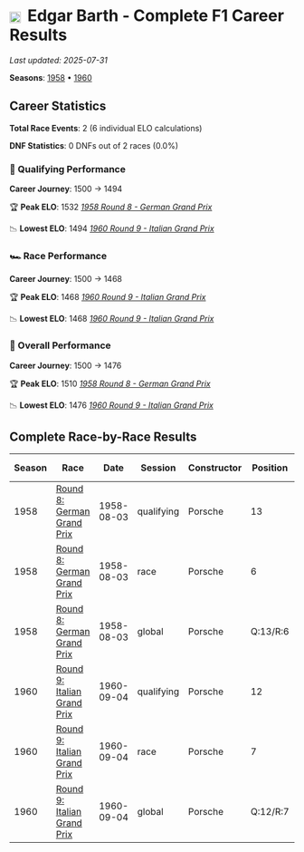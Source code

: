 # <img src="https://upload.wikimedia.org/wikipedia/commons/b/ba/Flag_of_Germany.svg" alt="Germany" width="20" height="auto" style="vertical-align: middle; margin-right: 5px;" onerror="this.outerHTML='🇩🇪'; this.style.marginRight='5px';"/> Edgar Barth - Complete F1 Career Results

*Last updated: 2025-07-31*

**Seasons**: [1958](../seasons/1958-season-report) • [1960](../seasons/1960-season-report)

## Career Statistics

**Total Race Events**: 2 (6 individual ELO calculations)

**DNF Statistics**: 0 DNFs out of 2 races (0.0%)

### 🏁 Qualifying Performance
**Career Journey**: 1500 → 1494

🏆 **Peak ELO**: 1532
   *[1958 Round 8 - German Grand Prix](../seasons/1958-season-report#round-8-german-grand-prix)*

📉 **Lowest ELO**: 1494
   *[1960 Round 9 - Italian Grand Prix](../seasons/1960-season-report#round-9-italian-grand-prix)*

### 🏎️ Race Performance
**Career Journey**: 1500 → 1468

🏆 **Peak ELO**: 1468
   *[1960 Round 9 - Italian Grand Prix](../seasons/1960-season-report#round-9-italian-grand-prix)*

📉 **Lowest ELO**: 1468
   *[1960 Round 9 - Italian Grand Prix](../seasons/1960-season-report#round-9-italian-grand-prix)*

### 🌟 Overall Performance
**Career Journey**: 1500 → 1476

🏆 **Peak ELO**: 1510
   *[1958 Round 8 - German Grand Prix](../seasons/1958-season-report#round-8-german-grand-prix)*

📉 **Lowest ELO**: 1476
   *[1960 Round 9 - Italian Grand Prix](../seasons/1960-season-report#round-9-italian-grand-prix)*


## Complete Race-by-Race Results

| Season | Race | Date | Session | Constructor | Position | Starting ELO | ELO Change | Final ELO | Teammate |
|--------|------|------|---------|-------------|----------|--------------|------------|-----------|----------|
| 1958 | [Round 8: German Grand Prix](../seasons/1958-season-report#round-8-german-grand-prix) | 1958-08-03 | qualifying | Porsche | 13 | 1500 | +32 | 1532 | [<img src="https://upload.wikimedia.org/wikipedia/commons/2/20/Flag_of_the_Netherlands.svg" alt="Netherlands" width="20" height="auto" style="vertical-align: middle; margin-right: 5px;" onerror="this.outerHTML='🇳🇱'; this.style.marginRight='5px';"/> Carel Godin de Beaufort](carel-godin-de-beaufort) |
| 1958 | [Round 8: German Grand Prix](../seasons/1958-season-report#round-8-german-grand-prix) | 1958-08-03 | race | Porsche | 6 | 1500 | N/A | 1500 | [<img src="https://upload.wikimedia.org/wikipedia/commons/2/20/Flag_of_the_Netherlands.svg" alt="Netherlands" width="20" height="auto" style="vertical-align: middle; margin-right: 5px;" onerror="this.outerHTML='🇳🇱'; this.style.marginRight='5px';"/> Carel Godin de Beaufort](carel-godin-de-beaufort) |
| 1958 | [Round 8: German Grand Prix](../seasons/1958-season-report#round-8-german-grand-prix) | 1958-08-03 | global | Porsche | Q:13/R:6 | 1500 | +10 | 1510 | [<img src="https://upload.wikimedia.org/wikipedia/commons/2/20/Flag_of_the_Netherlands.svg" alt="Netherlands" width="20" height="auto" style="vertical-align: middle; margin-right: 5px;" onerror="this.outerHTML='🇳🇱'; this.style.marginRight='5px';"/> Carel Godin de Beaufort](carel-godin-de-beaufort) |
| 1960 | [Round 9: Italian Grand Prix](../seasons/1960-season-report#round-9-italian-grand-prix) | 1960-09-04 | qualifying | Porsche | 12 | 1532 | -38 | 1494 | [<img src="https://upload.wikimedia.org/wikipedia/commons/b/ba/Flag_of_Germany.svg" alt="Germany" width="20" height="auto" style="vertical-align: middle; margin-right: 5px;" onerror="this.outerHTML='🇩🇪'; this.style.marginRight='5px';"/> Hans Herrmann](hans-herrmann) |
| 1960 | [Round 9: Italian Grand Prix](../seasons/1960-season-report#round-9-italian-grand-prix) | 1960-09-04 | race | Porsche | 7 | 1500 | -32 | 1468 | [<img src="https://upload.wikimedia.org/wikipedia/commons/b/ba/Flag_of_Germany.svg" alt="Germany" width="20" height="auto" style="vertical-align: middle; margin-right: 5px;" onerror="this.outerHTML='🇩🇪'; this.style.marginRight='5px';"/> Hans Herrmann](hans-herrmann) |
| 1960 | [Round 9: Italian Grand Prix](../seasons/1960-season-report#round-9-italian-grand-prix) | 1960-09-04 | global | Porsche | Q:12/R:7 | 1510 | -34 | 1476 | [<img src="https://upload.wikimedia.org/wikipedia/commons/b/ba/Flag_of_Germany.svg" alt="Germany" width="20" height="auto" style="vertical-align: middle; margin-right: 5px;" onerror="this.outerHTML='🇩🇪'; this.style.marginRight='5px';"/> Hans Herrmann](hans-herrmann) |
